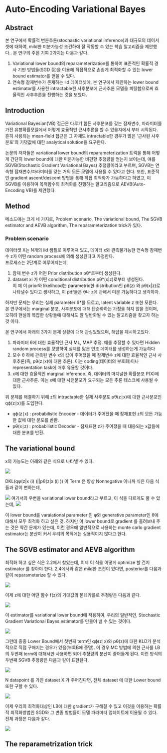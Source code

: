 # Auto-Encoding Variational Bayes

## Abstract
본 연구에서 확률적 변분추론(stochastic variational inference)과 대규모의 데이서셋에 대하여, mild한 미분가능성 조건하에 잘 작동할 수 있는 학습 알고리즘을 제안했다..
본 연구의 주된 기여 2가지는 다음과 같다.
1. Variational lower bound의 reparameterization를 통하여 표준적인 확률적 경사 기반 방법들(SGD 등)을 이용해 직접적으로 손쉽게 최적화할 수 있는 lower bound estimator를 얻을 수 있다.  
2. 연속형 잠재변수가 존재하는 iid 데이터셋에, 본 연구에서 제안하는 lower bound estimator를 사용한 intractable한 사후분포에 근사추론 모델을 피팅함으로써 효율적인 사후추론을 진행하는 것을 보였다.  

## Introduction
Variational Bayesian(VB) 접근은 다루기 힘든 사후분포를 갖는 잠재변수, 파라미터를 가진 유향확률모델에서 어떻게 효율적인 근사추론을 할 수 있을지에서 부터 시작된다. 흔히 사용되는 mean-field 접근은 그 자체도 intractable한 경우가 많은 '근사된 사후분포'의 기댓값에 대한 analytical solution을 요구한다.  

논문의 저자들은 variational lower bound의 reparameterization 트릭을 통해 어떻게 간단히 lower bound에 대한 미분가능한 비편향 추정량을 얻는지 보이는데, 얘를 SGVB(Stochastic Gradient Variational Bayes) 추정량이라고 부르며, SGVB는 연속형 잠재변수/파라미터를 갖는 거의 모든 모델에 사용될 수 있다고 한다. 또한, 표준적인 gradient ascent/descent 방법을 통해 직접 최적화가 가능하다고 하였고, 이 SGVB를 이용하여 목적함수의 최적화를 진행하는 알고리즘으로 AEVB(Auto-Encoding VB)를 제안했다.

## Method

메소드에는 크게 네 가지로, Problem scenario, The variational bound, The SGVB estimator and AEVB algorithm, The reparameterization trick가 있다.

### Problem scenario

데이터셋 X는 N개의 iid 샘플로 이루어져 있고, 데이터 x와 관측불가능한 연속형 잠재변수 z가 어떤 random process에 의해 생성된다고 가정한다.  
프로세스는 2단계로 이루어지는데,  
1. 잠재 변수 z가 어떤 Prior distribution pθ*로부터 생성된다.  
2. dataset xi 가 어떤 conditional distribution pθ*(x|z)로부터 생성된다.  
이 때 이 prior와 likelihood는 parametric한 distribution인 pθ(z) 와 pθ(x|z)로 나타낼수 있다고 생각하고, 이 pdf들은 θ나 z에 관해서 미분 가능하다고 생각하자.  

하지만 문제는 우리는 실제 parameter θ*를 모르고, latent variable z 또한 모른다. 본 연구에서는 marginal 분포, 사후분포에 대해 단순화하는 가정을 하지 않을 것이며, 오히려 현실의 복잡한 상황들에 대해서도 잘 일반화될 수 있는 알고리즘을 찾고자 하는 것 이다.  

본 연구에서 아래의 3가지 문제 상황에 대해 관심있었으며, 해답을 제시하고있다.

1. 파라미터 θ에 대한 효율적인 근사 ML, MAP 추정. 얘를 추정할 수 있다면 Hidden random process를 모방하여 실제를 닮은 인조 데이터를 생성하는게 가능하다
2. 모수 θ 하에 관측된 변수 x의 값이 주어졌을 때 잠재변수 z에 대한 효율적인 근사 사후추론(즉, pθ(z∣x)에 대한 추론). 이는 coding(데이터의 부호화)이나 representation task에 매후 유용할 것이다.
3. x에 대한 효율적인 marginal inference. 즉, 데이터의 마지널한 확률분포 P(X)에 대한 근사추론. 이는 x에 대한 사전분포가 요구되는 모든 추론 테스크에 사용될 수 있다.

위 문제를 해결하기 위해 z의 intractable한 실제 사후분포 pθ(z∣x)에 대한 근사분포인 qϕ(z∣x)를 도입한다.  
- qϕ(z∣x) : probabilistic Encoder - 데이터가 주어졌을 때 잠재표현 z의 모든 가능한 값에 대한 분포를 반환.  
- pθ(x∣z) : probabilistic Decoder - 잠재표현 z가 주어졌을 때 대응되는 x값들에 대한 분포를 반환.  

## The variational bound

x의 가능도는 아래와 같은 식으로 나타낼 수 있다.

<img src ='https://velog.velcdn.com/images%2Fchangdaeoh%2Fpost%2Fc10e401f-06d5-4c19-9e6d-91388be7f56e%2Fimage.png'>

DKL(qφ(z|x (i) )||pθ(z|x (i) )) 이 Term 은 항상 Nonnegative 이니까 식은 다음 식들과 같이 변하는데, 

<img src ='https://velog.velcdn.com/images%2Fchangdaeoh%2Fpost%2Ffb6d2181-f95f-4321-8972-acffc81840b6%2Fimage.png'>
여기서의 우변을 variational lower bound라고 부르고, 이 식을 다르게도 풀 수 있는데,

<img src ='https://velog.velcdn.com/images%2Fchangdaeoh%2Fpost%2F19cb6c10-632e-49a9-88b6-57715acdb71f%2Fimage.png'>

이 lower bound를 varaiational parameter 인 φ와 generative parameter인  θ에 대해서 모두 최적화 하고 싶은 것. 하지만 이 lower bound로 gradient 를 흘려보내 주는 것은 약간 문제가 있는데, 이런 경우에 일반적으로 사용하는 monte carlo gradient estimator는 분산이 커서 우리의 목적에는 실용적이지 않다고 한다. 

## The SGVB estimator and AEVB algorithm

최적화 하고 싶은 식은 2.2에서 찾았는데, 이제 이 식을 어떻게 optimize 할 건지 estimator 를 찾아야 한다. 2.4에서와 같은 mild한 조건이 있다면, posterior를 다음과 같이 reparameterize 할 수 있다. 

<img src ='https://velog.velcdn.com/images%2Fchangdaeoh%2Fpost%2F535378f3-13d9-483e-a9f1-828228d5968e%2Fimage.png'>

이제 z에 대한 어떤 함수 f(z)의 기대값의 몬테카를로 추정량은 다음과 같다.

<img src ='https://velog.velcdn.com/images%2Fchangdaeoh%2Fpost%2F87fb6f65-cd1e-4ea3-b7c6-2b52aa8ec86c%2Fimage.png'>

이 estimator를 variational lower bound에 적용하여, 우리의 일반적인, Stochastic Gradient Variational Bayes estimator를 만들어 낼 수 있는 것이다.

<img src ='https://img1.daumcdn.net/thumb/R1280x0/?scode=mtistory2&fname=https%3A%2F%2Fblog.kakaocdn.net%2Fdn%2FcklwoI%2FbtqOqUcyitW%2FBlvsbTi8AOb1Zm3SJeZNJK%2Fimg.png'>

그런데 종종 Lower Bound에서 첫번째 term인 qϕ(z∣x)와 pθ(z)에 대한 KLD가 분석적으로 직접 구해지는 경우가 있음(부록B에 증명). 이 경우 MC 방법에 의한 근사를 LB의 두번째 term에 대해서만 사용하면 되어 추정량의 분산이 줄어들게 된다. 이런 방식의 두번째 SGVB 추정량은 다음과 같이 표현된다.

<img src ='https://img1.daumcdn.net/thumb/R1280x0/?scode=mtistory2&fname=https%3A%2F%2Fblog.kakaocdn.net%2Fdn%2FdvaiiE%2FbtqOleXElVW%2FCaeOXe6h9iYwkUfOVMqKsK%2Fimg.png'>

N datapoint 를 가진 dataset X 가 주어진다면, 전체 dataset 에 대한 Lower bound 또한 구할 수 있다. 

<img src ='https://img1.daumcdn.net/thumb/R1280x0/?scode=mtistory2&fname=https%3A%2F%2Fblog.kakaocdn.net%2Fdn%2FD5BPy%2FbtqOnyuMkPY%2FNkbMdi3N6O66gmQH2afLik%2Fimg.png'>

이제 우리의 최적화대상인 LB에 대한 gradient가 구해질 수 있고 이것을 이용하는 확률적 최적화방법인 SGD와 그 변종 방법들이 모델 파라미터 업데이트에 이용될 수 있다. 전체 과정은 다음과 같다.

<img src ='https://img1.daumcdn.net/thumb/R1280x0/?scode=mtistory2&fname=https%3A%2F%2Fblog.kakaocdn.net%2Fdn%2FcB9Vu9%2FbtqOhOZI65O%2FgwO8CoBSudgRkXWrAIaKN1%2Fimg.png'>

## The reparametrization trick 
